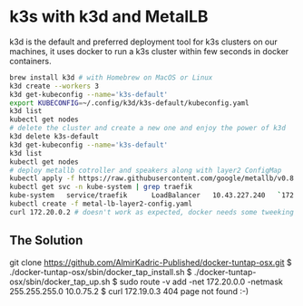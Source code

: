 # k3s with k3d and MetalLB

k3d is the default and preferred deployment tool for k3s clusters on our machines, it uses docker to run a k3s cluster within few seconds in docker containers.

```bash
brew install k3d # with Homebrew on MacOS or Linux
k3d create --workers 3
k3d get-kubeconfig --name='k3s-default'
export KUBECONFIG=~/.config/k3d/k3s-default/kubeconfig.yaml
k3d list
kubectl get nodes
# delete the cluster and create a new one and enjoy the power of k3d
k3d delete k3s-default
k3d get-kubeconfig --name='k3s-default'
k3d list
kubectl get nodes
# deploy metallb cotroller and speakers along with layer2 ConfigMap
kubectl apply -f https://raw.githubusercontent.com/google/metallb/v0.8.3/manifests/metallb.yaml
kubectl get svc -n kube-system | grep traefik
kube-system   service/traefik      LoadBalancer   10.43.227.240   `172.20.0.2` ...
kubectl create -f metal-lb-layer2-config.yaml
curl 172.20.0.2 # doesn't work as expected, docker needs some tweeking
```

## The Solution

git clone https://github.com/AlmirKadric-Published/docker-tuntap-osx.git
$ ./docker-tuntap-osx/sbin/docker_tap_install.sh
$ ./docker-tuntap-osx/sbin/docker_tap_up.sh
$ sudo route -v add -net 172.20.0.0 -netmask 255.255.255.0 10.0.75.2
$ curl 172.19.0.3
404 page not found :-)



